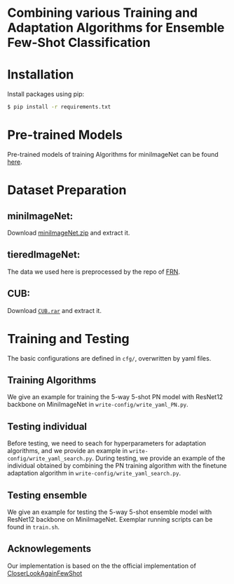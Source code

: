 # Combining various Training and Adaptation Algorithms for Ensemble Few-Shot Classification

# Installation
Install packages using pip:
```bash
$ pip install -r requirements.txt
```

# Pre-trained Models
Pre-trained models of training Algorithms for miniImageNet can be found [here](https://drive.google.com/drive/folders/1FwXK1K77qSI6eznJDBcdC9rLIvnFq4yz).

# Dataset Preparation

## miniImageNet: 
Download [miniImageNet.zip](https://drive.google.com/file/d/1QEbHFIOKIM9KmId175QaLK-r22kgd7br/view) and extract it.


## tieredImageNet:
The data we used here is preprocessed by the repo of [FRN](https://github.com/Tsingularity/FRN).

## CUB: 
Download [`CUB.rar`](https://drive.google.com/drive/my-drive) and extract it.

# Training and Testing
The basic configurations are defined in `cfg/`, overwritten by yaml files. 
## Training Algorithms
We give an example for training the 5-way 5-shot PN model with ResNet12 backbone on MiniImageNet in `write-config/write_yaml_PN.py`.

## Testing individual
Before testing, we need to seach for hyperparameters for adaptation algorithms, and we provide an example in `write-config/write_yaml_search.py`. During testing, we provide an example of the individual obtained by combining the PN training algorithm with the finetune adaptation algorithm in `write-config/write_yaml_search.py`.

## Testing ensemble
We give an example for testing the 5-way 5-shot ensemble model with ResNet12 backbone on MiniImageNet. Exemplar running scripts can be found in `train.sh`.


## Acknowlegements

Our implementation is based on the the official implementation of [CloserLookAgainFewShot](https://github.com/Frankluox/CloserLookAgainFewShot)

